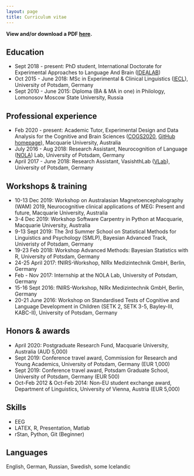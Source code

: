 ```yaml
---
layout: page
title: Curriculum vitae
---
```


**View and/or download a PDF [here](CV_MKorochkina.pdf).** 

## Education

* Sept 2018 - present: PhD student, International Doctorate for Experimental Approaches to Language And Brain ([IDEALAB](https://phd-idealab.com/))
* Oct 2015 - June 2018: MSc in Experimental & Clinical Linguistics ([IECL](https://www.uni-potsdam.de/en/iecl/index)), University of Potsdam, Germany
* Sept 2010 - June 2015: Diploma (BA & MA in one) in Philology, Lomonosov Moscow State University, Russia

## Professional experience

* Feb 2020 - present: Academic Tutor, Experimental Design and Data Analysis for the Cognitive and Brain Sciences ([COGS2020](https://unitguides.mq.edu.au/unit_offerings/123650/unit_guide), [GitHub homepage](https://crossley.github.io/cogs2020/index.html)), Macquarie University, Australia
* July 2016 - Aug 2018: Research Assistant, Neurocognition of Language ([NOLA](https://www.uni-potsdam.de/en/nola/index)) Lab, University of Potsdam, Germany
* April 2017 - June 2018: Research Assistant, VasishthLab ([VLab](https://vasishth.github.io/)), University of Potsdam, Germany

## Workshops & training

* 10-13 Dec 2019: Workshop on Australasian Magnetoencephalography (WAM) 2019, Neurocognitive clinical applications of MEG: Present and future, Macquarie University, Australia
* 3-4 Dec 2019: Workshop Software Carpentry in Python at Macquarie, Macquarie University, Australia
* 9-13 Sept 2019: The 3rd Summer School on Statistical Methods for Linguistics and Psychology (SMLP), Bayesian Advanced Track, Univeristy of Potsdam, Germany
* 19-23 Feb 2018: Workshop Advanced Methods: Bayesian Statistics with R, University of Potsdam, Germany
* 24-25 April 2017: fNIRS-Workshop, NIRx Medizintechnik GmbH, Berlin, Germany
* Feb - Nov 2017: Internship at the NOLA Lab, University of Potsdam, Germany
* 15-16 Sept 2016: fNIRS-Workshop, NIRx Medizintechnik GmbH, Berlin, Germany
* 20-21 June 2016: Workshop on Standardised Tests of Cognitive and Language Development in Children (SETK 2, SETK 3-5, Bayley-III, KABC-II), University of Potsdam, Germany

## Honors & awards

* April 2020: Postgraduate Research Fund, Macquarie University, Australia (AUD 5,000)
* Sept 2019: Conference travel award, Commission for Research and Young Academics, University of Potsdam, Germany (EUR 1,000)
* Sept 2019: Conference travel award, Potsdam Graduate School, University of Potsdam, Germany (EUR 500)
* Oct-Feb 2012 & Oct-Feb 2014: Non-EU student exchange award, Department of Linguistics, University of Vienna, Austria (EUR 5,000)

## Skills

* EEG
* LATEX, R, Presentation, Matlab
* rStan, Python, Git (Beginner)

## Languages

English, German, Russian, Swedish, some Icelandic


